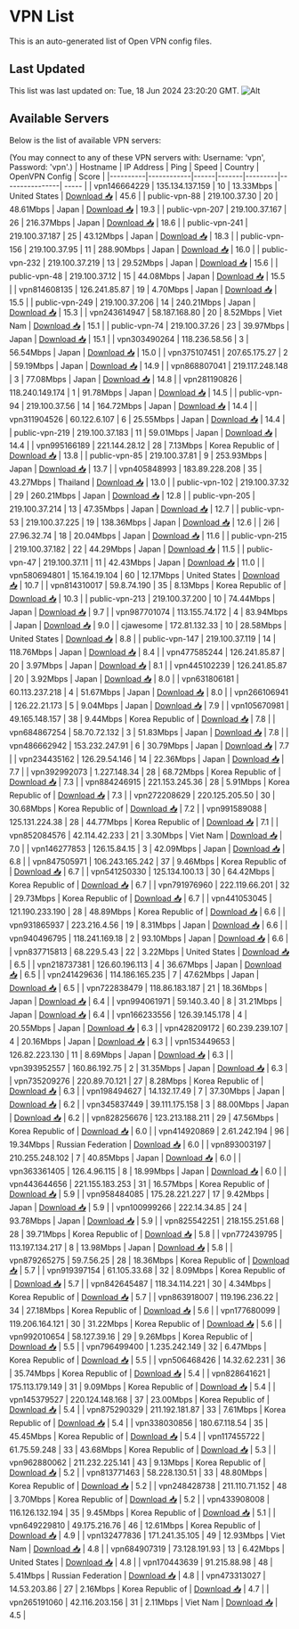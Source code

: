 # VPN List

This is an auto-generated list of Open VPN config files.

## Last Updated

This list was last updated on: Tue, 18 Jun 2024 23:20:20 GMT.
![Alt](https://repobeats.axiom.co/api/embed/186b98318ef1479477931607c1ad7d823f12451f.svg "Repobeats analytics image")

## Available Servers

Below is the list of available VPN servers:

(You may connect to any of these VPN servers with: Username: 'vpn', Password: 'vpn'.)
| Hostname | IP Address | Ping | Speed | Country | OpenVPN Config | Score |
|----------|------------|------|-------|---------|----------------| ----- |
| vpn146664229 | 135.134.137.159 | 10 | 13.33Mbps | United States | [Download 📥](./configs/server_0_US.ovpn) | 45.6 |
| public-vpn-88 | 219.100.37.30 | 20 | 48.61Mbps | Japan | [Download 📥](./configs/server_1_JP.ovpn) | 19.3 |
| public-vpn-207 | 219.100.37.167 | 26 | 216.37Mbps | Japan | [Download 📥](./configs/server_2_JP.ovpn) | 18.6 |
| public-vpn-241 | 219.100.37.187 | 25 | 43.12Mbps | Japan | [Download 📥](./configs/server_3_JP.ovpn) | 18.3 |
| public-vpn-156 | 219.100.37.95 | 11 | 288.90Mbps | Japan | [Download 📥](./configs/server_4_JP.ovpn) | 16.0 |
| public-vpn-232 | 219.100.37.219 | 13 | 29.52Mbps | Japan | [Download 📥](./configs/server_5_JP.ovpn) | 15.6 |
| public-vpn-48 | 219.100.37.12 | 15 | 44.08Mbps | Japan | [Download 📥](./configs/server_6_JP.ovpn) | 15.5 |
| vpn814608135 | 126.241.85.87 | 19 | 4.70Mbps | Japan | [Download 📥](./configs/server_7_JP.ovpn) | 15.5 |
| public-vpn-249 | 219.100.37.206 | 14 | 240.21Mbps | Japan | [Download 📥](./configs/server_8_JP.ovpn) | 15.3 |
| vpn243614947 | 58.187.168.80 | 20 | 8.52Mbps | Viet Nam | [Download 📥](./configs/server_9_VN.ovpn) | 15.1 |
| public-vpn-74 | 219.100.37.26 | 23 | 39.97Mbps | Japan | [Download 📥](./configs/server_10_JP.ovpn) | 15.1 |
| vpn303490264 | 118.236.58.56 | 3 | 56.54Mbps | Japan | [Download 📥](./configs/server_11_JP.ovpn) | 15.0 |
| vpn375107451 | 207.65.175.27 | 2 | 59.19Mbps | Japan | [Download 📥](./configs/server_12_JP.ovpn) | 14.9 |
| vpn868807041 | 219.117.248.148 | 3 | 77.08Mbps | Japan | [Download 📥](./configs/server_13_JP.ovpn) | 14.8 |
| vpn281190826 | 118.240.149.174 | 1 | 91.78Mbps | Japan | [Download 📥](./configs/server_14_JP.ovpn) | 14.5 |
| public-vpn-94 | 219.100.37.56 | 14 | 164.72Mbps | Japan | [Download 📥](./configs/server_15_JP.ovpn) | 14.4 |
| vpn311904526 | 60.122.6.107 | 6 | 25.55Mbps | Japan | [Download 📥](./configs/server_16_JP.ovpn) | 14.4 |
| public-vpn-219 | 219.100.37.183 | 11 | 59.01Mbps | Japan | [Download 📥](./configs/server_17_JP.ovpn) | 14.4 |
| vpn995166189 | 221.144.28.12 | 28 | 7.13Mbps | Korea Republic of | [Download 📥](./configs/server_18_KR.ovpn) | 13.8 |
| public-vpn-85 | 219.100.37.81 | 9 | 253.93Mbps | Japan | [Download 📥](./configs/server_19_JP.ovpn) | 13.7 |
| vpn405848993 | 183.89.228.208 | 35 | 43.27Mbps | Thailand | [Download 📥](./configs/server_20_TH.ovpn) | 13.0 |
| public-vpn-102 | 219.100.37.32 | 29 | 260.21Mbps | Japan | [Download 📥](./configs/server_21_JP.ovpn) | 12.8 |
| public-vpn-205 | 219.100.37.214 | 13 | 47.35Mbps | Japan | [Download 📥](./configs/server_22_JP.ovpn) | 12.7 |
| public-vpn-53 | 219.100.37.225 | 19 | 138.36Mbps | Japan | [Download 📥](./configs/server_23_JP.ovpn) | 12.6 |
| 2i6 | 27.96.32.74 | 18 | 20.04Mbps | Japan | [Download 📥](./configs/server_24_JP.ovpn) | 11.6 |
| public-vpn-215 | 219.100.37.182 | 22 | 44.29Mbps | Japan | [Download 📥](./configs/server_25_JP.ovpn) | 11.5 |
| public-vpn-47 | 219.100.37.11 | 11 | 42.43Mbps | Japan | [Download 📥](./configs/server_26_JP.ovpn) | 11.0 |
| vpn580694801 | 15.164.19.104 | 60 | 12.17Mbps | United States | [Download 📥](./configs/server_27_US.ovpn) | 10.7 |
| vpn814310017 | 59.8.74.190 | 35 | 8.13Mbps | Korea Republic of | [Download 📥](./configs/server_28_KR.ovpn) | 10.3 |
| public-vpn-213 | 219.100.37.200 | 10 | 74.44Mbps | Japan | [Download 📥](./configs/server_29_JP.ovpn) | 9.7 |
| vpn987701074 | 113.155.74.172 | 4 | 83.94Mbps | Japan | [Download 📥](./configs/server_30_JP.ovpn) | 9.0 |
| cjawesome | 172.81.132.33 | 10 | 28.58Mbps | United States | [Download 📥](./configs/server_31_US.ovpn) | 8.8 |
| public-vpn-147 | 219.100.37.119 | 14 | 118.76Mbps | Japan | [Download 📥](./configs/server_32_JP.ovpn) | 8.4 |
| vpn477585244 | 126.241.85.87 | 20 | 3.97Mbps | Japan | [Download 📥](./configs/server_33_JP.ovpn) | 8.1 |
| vpn445102239 | 126.241.85.87 | 20 | 3.92Mbps | Japan | [Download 📥](./configs/server_34_JP.ovpn) | 8.0 |
| vpn631806181 | 60.113.237.218 | 4 | 51.67Mbps | Japan | [Download 📥](./configs/server_35_JP.ovpn) | 8.0 |
| vpn266106941 | 126.22.21.173 | 5 | 9.04Mbps | Japan | [Download 📥](./configs/server_36_JP.ovpn) | 7.9 |
| vpn105670981 | 49.165.148.157 | 38 | 9.44Mbps | Korea Republic of | [Download 📥](./configs/server_37_KR.ovpn) | 7.8 |
| vpn684867254 | 58.70.72.132 | 3 | 51.83Mbps | Japan | [Download 📥](./configs/server_38_JP.ovpn) | 7.8 |
| vpn486662942 | 153.232.247.91 | 6 | 30.79Mbps | Japan | [Download 📥](./configs/server_39_JP.ovpn) | 7.7 |
| vpn234435162 | 126.29.54.146 | 14 | 22.36Mbps | Japan | [Download 📥](./configs/server_40_JP.ovpn) | 7.7 |
| vpn392992073 | 1.227.148.34 | 28 | 68.72Mbps | Korea Republic of | [Download 📥](./configs/server_41_KR.ovpn) | 7.3 |
| vpn884246915 | 221.153.245.36 | 28 | 5.91Mbps | Korea Republic of | [Download 📥](./configs/server_42_KR.ovpn) | 7.3 |
| vpn272208629 | 220.125.205.50 | 30 | 30.68Mbps | Korea Republic of | [Download 📥](./configs/server_43_KR.ovpn) | 7.2 |
| vpn991589088 | 125.131.224.38 | 28 | 44.77Mbps | Korea Republic of | [Download 📥](./configs/server_44_KR.ovpn) | 7.1 |
| vpn852084576 | 42.114.42.233 | 21 | 3.30Mbps | Viet Nam | [Download 📥](./configs/server_45_VN.ovpn) | 7.0 |
| vpn146277853 | 126.15.84.15 | 3 | 42.09Mbps | Japan | [Download 📥](./configs/server_46_JP.ovpn) | 6.8 |
| vpn847505971 | 106.243.165.242 | 37 | 9.46Mbps | Korea Republic of | [Download 📥](./configs/server_47_KR.ovpn) | 6.7 |
| vpn541250330 | 125.134.100.13 | 30 | 64.42Mbps | Korea Republic of | [Download 📥](./configs/server_48_KR.ovpn) | 6.7 |
| vpn791976960 | 222.119.66.201 | 32 | 29.73Mbps | Korea Republic of | [Download 📥](./configs/server_49_KR.ovpn) | 6.7 |
| vpn441053045 | 121.190.233.190 | 28 | 48.89Mbps | Korea Republic of | [Download 📥](./configs/server_50_KR.ovpn) | 6.6 |
| vpn931865937 | 223.216.4.56 | 19 | 8.31Mbps | Japan | [Download 📥](./configs/server_51_JP.ovpn) | 6.6 |
| vpn940496795 | 118.241.169.18 | 2 | 93.10Mbps | Japan | [Download 📥](./configs/server_52_JP.ovpn) | 6.6 |
| vpn837715813 | 68.229.5.43 | 22 | 3.22Mbps | United States | [Download 📥](./configs/server_53_US.ovpn) | 6.5 |
| vpn218737381 | 126.60.196.113 | 4 | 36.67Mbps | Japan | [Download 📥](./configs/server_54_JP.ovpn) | 6.5 |
| vpn241429636 | 114.186.165.235 | 7 | 47.62Mbps | Japan | [Download 📥](./configs/server_55_JP.ovpn) | 6.5 |
| vpn722838479 | 118.86.183.187 | 21 | 18.36Mbps | Japan | [Download 📥](./configs/server_56_JP.ovpn) | 6.4 |
| vpn994061971 | 59.140.3.40 | 8 | 31.21Mbps | Japan | [Download 📥](./configs/server_57_JP.ovpn) | 6.4 |
| vpn166233556 | 126.39.145.178 | 4 | 20.55Mbps | Japan | [Download 📥](./configs/server_58_JP.ovpn) | 6.3 |
| vpn428209172 | 60.239.239.107 | 4 | 20.16Mbps | Japan | [Download 📥](./configs/server_59_JP.ovpn) | 6.3 |
| vpn153449653 | 126.82.223.130 | 11 | 8.69Mbps | Japan | [Download 📥](./configs/server_60_JP.ovpn) | 6.3 |
| vpn393952557 | 160.86.192.75 | 2 | 31.35Mbps | Japan | [Download 📥](./configs/server_61_JP.ovpn) | 6.3 |
| vpn735209276 | 220.89.70.121 | 27 | 8.28Mbps | Korea Republic of | [Download 📥](./configs/server_62_KR.ovpn) | 6.3 |
| vpn198494627 | 14.132.17.49 | 7 | 37.30Mbps | Japan | [Download 📥](./configs/server_63_JP.ovpn) | 6.2 |
| vpn345837449 | 39.111.175.158 | 3 | 88.00Mbps | Japan | [Download 📥](./configs/server_64_JP.ovpn) | 6.2 |
| vpn828256676 | 123.213.188.211 | 29 | 47.56Mbps | Korea Republic of | [Download 📥](./configs/server_65_KR.ovpn) | 6.0 |
| vpn414920869 | 2.61.242.194 | 96 | 19.34Mbps | Russian Federation | [Download 📥](./configs/server_66_RU.ovpn) | 6.0 |
| vpn893003197 | 210.255.248.102 | 7 | 40.85Mbps | Japan | [Download 📥](./configs/server_67_JP.ovpn) | 6.0 |
| vpn363361405 | 126.4.96.115 | 8 | 18.99Mbps | Japan | [Download 📥](./configs/server_68_JP.ovpn) | 6.0 |
| vpn443644656 | 221.155.183.253 | 31 | 16.57Mbps | Korea Republic of | [Download 📥](./configs/server_69_KR.ovpn) | 5.9 |
| vpn958484085 | 175.28.221.227 | 17 | 9.42Mbps | Japan | [Download 📥](./configs/server_70_JP.ovpn) | 5.9 |
| vpn100999266 | 222.14.34.85 | 24 | 93.78Mbps | Japan | [Download 📥](./configs/server_71_JP.ovpn) | 5.9 |
| vpn825542251 | 218.155.251.68 | 28 | 39.71Mbps | Korea Republic of | [Download 📥](./configs/server_72_KR.ovpn) | 5.8 |
| vpn772439795 | 113.197.134.217 | 8 | 13.98Mbps | Japan | [Download 📥](./configs/server_73_JP.ovpn) | 5.8 |
| vpn879265275 | 59.7.56.25 | 28 | 18.36Mbps | Korea Republic of | [Download 📥](./configs/server_74_KR.ovpn) | 5.7 |
| vpn919397154 | 61.105.33.68 | 32 | 8.09Mbps | Korea Republic of | [Download 📥](./configs/server_75_KR.ovpn) | 5.7 |
| vpn842645487 | 118.34.114.221 | 30 | 4.34Mbps | Korea Republic of | [Download 📥](./configs/server_76_KR.ovpn) | 5.7 |
| vpn863918007 | 119.196.236.22 | 34 | 27.18Mbps | Korea Republic of | [Download 📥](./configs/server_77_KR.ovpn) | 5.6 |
| vpn177680099 | 119.206.164.121 | 30 | 31.22Mbps | Korea Republic of | [Download 📥](./configs/server_78_KR.ovpn) | 5.6 |
| vpn992010654 | 58.127.39.16 | 29 | 9.26Mbps | Korea Republic of | [Download 📥](./configs/server_79_KR.ovpn) | 5.5 |
| vpn796499400 | 1.235.242.149 | 32 | 6.47Mbps | Korea Republic of | [Download 📥](./configs/server_80_KR.ovpn) | 5.5 |
| vpn506468426 | 14.32.62.231 | 36 | 35.74Mbps | Korea Republic of | [Download 📥](./configs/server_81_KR.ovpn) | 5.4 |
| vpn828641621 | 175.113.179.149 | 31 | 9.09Mbps | Korea Republic of | [Download 📥](./configs/server_82_KR.ovpn) | 5.4 |
| vpn145379527 | 220.124.148.168 | 37 | 23.00Mbps | Korea Republic of | [Download 📥](./configs/server_83_KR.ovpn) | 5.4 |
| vpn875290329 | 211.192.181.87 | 33 | 7.61Mbps | Korea Republic of | [Download 📥](./configs/server_84_KR.ovpn) | 5.4 |
| vpn338030856 | 180.67.118.54 | 35 | 45.45Mbps | Korea Republic of | [Download 📥](./configs/server_85_KR.ovpn) | 5.4 |
| vpn117455722 | 61.75.59.248 | 33 | 43.68Mbps | Korea Republic of | [Download 📥](./configs/server_86_KR.ovpn) | 5.3 |
| vpn962880062 | 211.232.225.141 | 43 | 9.13Mbps | Korea Republic of | [Download 📥](./configs/server_87_KR.ovpn) | 5.2 |
| vpn813771463 | 58.228.130.51 | 33 | 48.80Mbps | Korea Republic of | [Download 📥](./configs/server_88_KR.ovpn) | 5.2 |
| vpn248428738 | 211.110.71.152 | 48 | 3.70Mbps | Korea Republic of | [Download 📥](./configs/server_89_KR.ovpn) | 5.2 |
| vpn433908008 | 116.126.132.194 | 35 | 9.45Mbps | Korea Republic of | [Download 📥](./configs/server_90_KR.ovpn) | 5.1 |
| vpn649229810 | 49.175.216.76 | 46 | 12.61Mbps | Korea Republic of | [Download 📥](./configs/server_91_KR.ovpn) | 4.9 |
| vpn132477836 | 171.241.35.105 | 49 | 12.93Mbps | Viet Nam | [Download 📥](./configs/server_92_VN.ovpn) | 4.8 |
| vpn684907319 | 73.128.191.93 | 13 | 6.42Mbps | United States | [Download 📥](./configs/server_93_US.ovpn) | 4.8 |
| vpn170443639 | 91.215.88.98 | 48 | 5.41Mbps | Russian Federation | [Download 📥](./configs/server_94_RU.ovpn) | 4.8 |
| vpn473313027 | 14.53.203.86 | 27 | 2.16Mbps | Korea Republic of | [Download 📥](./configs/server_95_KR.ovpn) | 4.7 |
| vpn265191060 | 42.116.203.156 | 31 | 2.11Mbps | Viet Nam | [Download 📥](./configs/server_96_VN.ovpn) | 4.5 |
